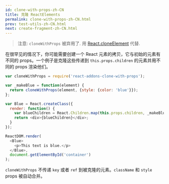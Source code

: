 ```yaml
---
id: clone-with-props-zh-CN
title: 克隆 ReactElements
permalink: clone-with-props-zh-CN.html
prev: test-utils-zh-CN.html
next: create-fragment-zh-CN.html
---
```


> 注意:
> `cloneWithProps` 被弃用了. 用 [React.cloneElement](top-level-api.html#react.cloneelement) 代替.

在很罕见的情况下，你可能需要创建一个 React 元素的拷贝，它与初始的元素有不同的 props。一个例子是克隆这些传递到 `this.props.children` 的元素并用不同的 props 渲染他们。

```js
var cloneWithProps = require('react-addons-clone-with-props');

var _makeBlue = function(element) {
  return cloneWithProps(element, {style: {color: 'blue'}});
};

var Blue = React.createClass({
  render: function() {
    var blueChildren = React.Children.map(this.props.children, _makeBlue);
    return <div>{blueChildren}</div>;
  }
});

ReactDOM.render(
  <Blue>
    <p>This text is blue.</p>
  </Blue>,
  document.getElementById('container')
);
```

`cloneWithProps` 不传递 `key` 或者 `ref` 到被克隆的元素。`className` 和 `style` props 被自动合并。
